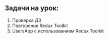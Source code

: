 ## Задачи на урок:

1. Проверка ДЗ
2. Повторение Redux Toolkit
3. UsersApp с использованием Redux Toolkit